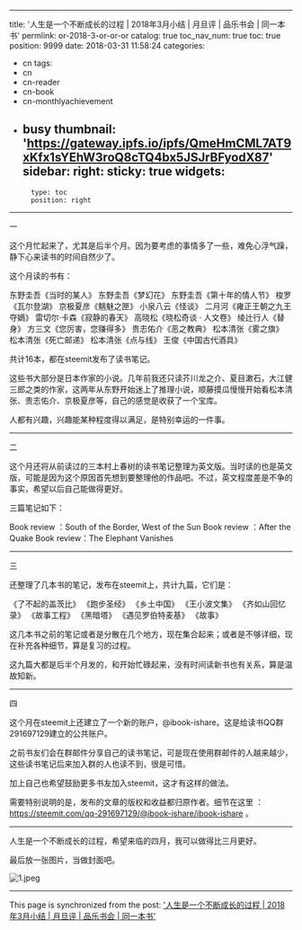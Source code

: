 
---
title: '人生是一个不断成长的过程 | 2018年3月小结 | 月旦评 | 品乐书会 | 同一本书'
permlink: or-2018-3-or-or-or
catalog: true
toc_nav_num: true
toc: true
position: 9999
date: 2018-03-31 11:58:24
categories:
- cn
tags:
- cn
- cn-reader
- cn-book
- cn-monthlyachievement
- busy
thumbnail: 'https://gateway.ipfs.io/ipfs/QmeHmCML7AT9xKfx1sYEhW3roQ8cTQ4bx5JSJrBFyodX87'
sidebar:
    right:
        sticky: true
widgets:
    -
        type: toc
        position: right
---


一

这个月忙起来了，尤其是后半个月。因为要考虑的事情多了一些，难免心浮气躁，静下心来读书的时间自然少了。

这个月读的书有：

东野圭吾《当时的某人》
东野圭吾《梦幻花》
东野圭吾《第十年的情人节》
梭罗《瓦尔登湖》
京极夏彦《魑魅之匣》
小泉八云《怪谈》
二月河《雍正王朝之九王夺嫡》
雷切尔·卡森《寂静的春天》
高晓松《晓松奇谈 · 人文卷》
绫辻行人《替身》
方三文《您厉害，您赚得多》
贵志佑介《恶之教典》
松本清张《雾之旗》
松本清张《死亡邮递》
松本清张《点与线》
王俊《中国古代酒具》

共计16本，都在steemit发布了读书笔记。

这些书大部分是日本作家的小说。几年前我还只读芥川龙之介、夏目漱石，大江健三郎之类的作家，这两年从东野开始迷上了推理小说，顺藤摸瓜慢慢开始看松本清张、贵志佑介、京极夏彦等，自己的感觉是收获了一个宝库。

人都有兴趣，兴趣能某种程度得以满足，是特别幸运的一件事。

********************

二

这个月还将从前读过的三本村上春树的读书笔记整理为英文版。当时读的也是英文版，可能是因为这个原因首先想到要整理他的作品吧。不过，英文程度差是不争的事实，希望以后自己能做得更好。

三篇笔记如下：

Book review ：South of the Border, West of the Sun
Book review ：After the Quake
Book review：The Elephant Vanishes

****************
三

还整理了几本书的笔记，发布在steemit上，共计九篇，它们是：

《了不起的盖茨比》
《跑步圣经》
《乡土中国》
《王小波文集》
《齐如山回忆录》
《故事工程》
《黑暗塔》
《遇见罗伯特麦基》
《故事》

这几本书之前的笔记或者是分散在几个地方，现在集合起来；或者是不够详细，现在补充各种细节，算是复习的过程。

这九篇大都是后半个月发的，和开始忙碌起来，没有时间读新书也有关系，算是温故知新。

********************
四

这个月在steemit上还建立了一个新的账户，@ibook-ishare。这是给读书QQ群291697129建立的公共账户。

之前书友们会在群邮件分享自己的读书笔记，可是现在使用群邮件的人越来越少，这些读书笔记后来加入群的人也读不到，很是可惜。

加上自己也希望鼓励更多书友加入steemit，这才有这样的做法。

需要特别说明的是，发布的文章的版权和收益都归原作者。细节在这里 ： https://steemit.com/qq-291697129/@ibook-ishare/ibook-ishare 。

***************

人生是一个不断成长的过程，希望来临的四月，我可以做得比三月更好。

最后放一张图片，当做封面吧。

![1.jpeg](https://gateway.ipfs.io/ipfs/QmeHmCML7AT9xKfx1sYEhW3roQ8cTQ4bx5JSJrBFyodX87)



- - -

This page is synchronized from the post: ['人生是一个不断成长的过程 | 2018年3月小结 | 月旦评 | 品乐书会 | 同一本书'](https://steemit.com/@weisheng167388/or-2018-3-or-or-or)
